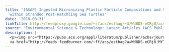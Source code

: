 ```yaml
---
title: '[ASAP] Ingested Micronizing Plastic Particle Compositions and Size Distributions
  within Stranded Post-Hatchling Sea Turtles'
date: '2018-08-31'
linkTitle: http://feedproxy.google.com/~r/acs/esthag/~3/Wd8DS-eCRj8/acs.est.8b02776
source: 'Environmental Science & Technology: Latest Articles (ACS Publications)'
description: |-
  <p><img src="https://pubs.acs.org/appl/literatum/publisher/achs/journals/content/esthag/0/esthag.ahead-of-print/acs.est.8b02776/20180831/images/medium/es-2018-02776e_0005.gif" alt="TOC Graphic"/></p><div><cite>Environmental Science & Technology</cite></div><div>DOI: 10.1021/acs.est.8b02776</div><div class="feedflare">
  <a href="http://feeds.feedburner.com/~ff/acs/esthag?a=Wd8DS-eCRj8:MYTaKyGAdug:yIl2AUoC8zA"><img src="http://feeds.feedburner.com/~ff/acs/esthag?d=yIl2AUoC8zA" border="0"></img></a>
---
```

